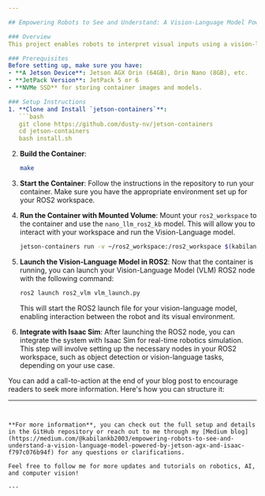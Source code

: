 ```yaml
---

## Empowering Robots to See and Understand: A Vision-Language Model Powered by Jetson AGX and Isaac Sim

### Overview
This project enables robots to interpret visual inputs using a vision-language model. Powered by the high-performance capabilities of Jetson AGX and Isaac Sim, the setup allows for efficient image captioning and contextual understanding, empowering robots to see, understand, and respond to their surroundings in real-time.

### Prerequisites
Before setting up, make sure you have:
- **A Jetson Device**: Jetson AGX Orin (64GB), Orin Nano (8GB), etc.
- **JetPack Version**: JetPack 5 or 6
- **NVMe SSD** for storing container images and models.

### Setup Instructions
1. **Clone and Install `jetson-containers`**:
   ```bash
   git clone https://github.com/dusty-nv/jetson-containers
   cd jetson-containers
   bash install.sh
   ```

2. **Build the Container**:
   ```bash
   make
   ```

3. **Start the Container**:
   Follow the instructions in the repository to run your container. Make sure you have the appropriate environment set up for your ROS2 workspace.

4. **Run the Container with Mounted Volume**:
   Mount your `ros2_workspace` to the container and use the `nano_llm_ros2_kb` model. This will allow you to interact with your workspace and run the Vision-Language model.
   ```bash
   jetson-containers run -v ~/ros2_workspace:/ros2_workspace $(kabilankb/nano_llm_ros2_kb)
   ```

5. **Launch the Vision-Language Model in ROS2**:
   Now that the container is running, you can launch your Vision-Language Model (VLM) ROS2 node with the following command:
   ```bash
   ros2 launch ros2_vlm vlm_launch.py
   ```
   This will start the ROS2 launch file for your vision-language model, enabling interaction between the robot and its visual environment.

6. **Integrate with Isaac Sim**:
   After launching the ROS2 node, you can integrate the system with Isaac Sim for real-time robotics simulation. This step will involve setting up the necessary nodes in your ROS2 workspace, such as object detection or vision-language tasks, depending on your use case.


You can add a call-to-action at the end of your blog post to encourage readers to seek more information. Here's how you can structure it:

---
```


**For more information**, you can check out the full setup and details in the GitHub repository or reach out to me through my [Medium blog](https://medium.com/@kabilankb2003/empowering-robots-to-see-and-understand-a-vision-language-model-powered-by-jetson-agx-and-isaac-f797c076b94f) for any questions or clarifications.

Feel free to follow me for more updates and tutorials on robotics, AI, and computer vision!

---
